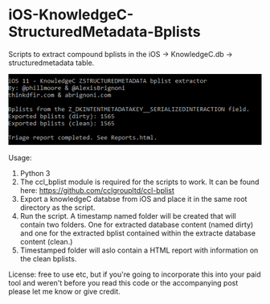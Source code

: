 # iOS-KnowledgeC-StructuredMetadata-Bplists
Scripts to extract compound bplists in the iOS -> KnowledgeC.db -> structuredmetadata table.

![alt text](run.PNG "Usage example")  

Usage: 
1. Python 3
2. The ccl_bplist module is required for the scripts to work. It can be found here: https://github.com/cclgroupltd/ccl-bplist
3. Export a knowledgeC databse from iOS and place it in the same root directory as the script.
4. Run the script. A timestamp named folder will be created that will contain two folders. One for extracted database content (named dirty) and one for the extracted bplist contained within the extracte database content (clean.)
5. Timestamped folder will aslo contain a HTML report with information on the clean bplists.

License: free to use etc, but if you're going to incorporate this into your paid tool and weren't before you read this code or the accompanying post please let me know or give credit.
